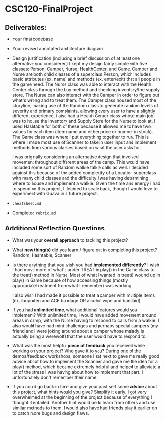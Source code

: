 # CSC120-FinalProject

## Deliverables:
 - Your final codebase
 - Your revised annotated architecture diagram
 - Design justification (including a brief discussion of at least one alternative you considered)
    I kept my design fairly simple with five classes: Person, Camper, Nurse, HealthCenter, and Game. Camper and Nurse are both child classes of a superclass Person, which includes basic attributes (ex. name) and methods (ex. enter/exit) that all people in the game need. 
    The Nurse class was able to interact with the Health Center class through the buy method and checking inventory/the supply store. The Nurse can also interact with the Camper in order to figure out what's wrong and to treat them.
    The Camper class housed most of the storyline, making use of the Random class to generate random levels of severity and primary complaints, allowing every user to have a slightly different experience.
    I also had a Health Center class whose main job was to house the inventory and Supply Store for the Nurse to look at. I used Hashtable for both of these because it allowed me to have two values for each item (item name and either price or number in stock).
    The Game class was where I put everything together to run. This is where I made most use of Scanner to take in user input and implement methods from various classes based on what the user asks for.

    I was originally considering an alternative design that involved movement throughout different areas of the camp. This would have included some sort of Random walkie talkie calls as well. I decided against this because of the added complexity of a Location superclass with many child classes and the difficulty I was having determining where to house and implement a walkie. Given the time and energy I had to spend on this project, I decided to scale back, though I would love to experiment with Guava in a future project.

 - `cheatsheet.md`
 - Completed `rubric.md`
  
## Additional Reflection Questions
 - What was your **overall approach** to tackling this project?


 - What **new thing(s)** did you learn / figure out in completing this project?
    Random, Hashtable, Scanner

 - Is there anything that you wish you had **implemented differently**?
    I wish I had move more of what's under TREAT in play() in the Game class to the treat() method in Nurse. Most of what I wanted in treat() wound up in play() in Game because of how accessing things (mostly appropriateTreatment from what I remember) was working.

    I also wish I had made it possible to treat a camper with multiple items (ex. ibuprofen and ACE bandage OR alcohol wipe and bandaid).

 - If you had **unlimited time**, what additional features would you implement?
    With unlimited time, I would have added movement around areas in camp, with the Nurse having to respond to calls from a walkie. I also would have had mini-challenges and perhaps special campers (my friend and I were joking around about a camper whose malady is actually being a werewolf) that the user would have to respond to.

 - What was the most helpful **piece of feedback** you received while working on your project? Who gave it to you?
    During one of the demos/feedback workshops, someone I sat next to gave me really good advice about how to implement the Scanner and gave me the idea for a play() method, which became extremely helpful and helped to alleviate a lot of the stress I was having about how to implement that part. I unfortunately don't remember their name.

 - If you could go back in time and give your past self some **advice** about this project, what hints would you give?
    Simplify it early. I got very overwhelmed at the beginning of the project because of everything I thought it entailed. Another hint would be to learn from others and use similar methods to them. I would also have had friends play it earlier on to catch more bugs and design flaws. 
